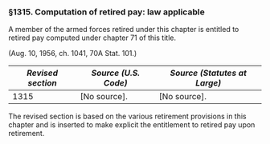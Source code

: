 ### §1315. Computation of retired pay: law applicable ###

A member of the armed forces retired under this chapter is entitled to retired pay computed under chapter 71 of this title.

(Aug. 10, 1956, ch. 1041, 70A Stat. 101.)

|*Revised section*|*Source (U.S. Code)*|*Source (Statutes at Large)*|
|-----------------|--------------------|----------------------------|
|      1315       |    [No source].    |        [No source].        |

The revised section is based on the various retirement provisions in this chapter and is inserted to make explicit the entitlement to retired pay upon retirement.